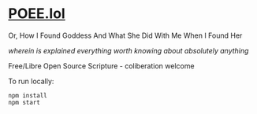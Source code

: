 # [POEE.lol](https://poee.lol)

Or, How I Found Goddess And What She Did With Me When I Found Her

*wherein is explained everything worth knowing about absolutely anything*

Free/Libre Open Source Scripture  - coliberation welcome

To run locally:

```
npm install
npm start
```
